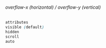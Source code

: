 ###### overflow-x (horizontal) / overflow-y (vertical)
```css
attributes
visible (default)
hidden
scroll
auto
```
